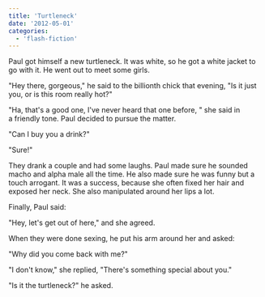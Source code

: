 ```yaml
---
title: 'Turtleneck'
date: '2012-05-01'
categories:
  - 'flash-fiction'
---
```


Paul got himself a new turtleneck. It was white, so he got a white jacket to go
with it. He went out to meet some girls.

"Hey there, gorgeous," he said to the billionth chick that evening, "Is it just
you, or is this room really hot?"

"Ha, that's a good one, I've never heard that one before, " she said in
a friendly tone. Paul decided to pursue the matter.

"Can I buy you a drink?"

"Sure!"

They drank a couple and had some laughs. Paul made sure he sounded macho and
alpha male all the time. He also made sure he was funny but a touch arrogant. It
was a success, because she often fixed her hair and exposed her neck. She also
manipulated around her lips a lot.

Finally, Paul said:

"Hey, let's get out of here," and she agreed.

When they were done sexing, he put his arm around her and asked:

"Why did you come back with me?"

"I don't know," she replied, "There's something special about you."

"Is it the turtleneck?" he asked.
